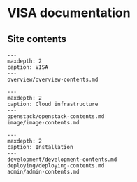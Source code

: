 # VISA documentation

## Site contents

```{toctree}
---
maxdepth: 2
caption: VISA
---
overview/overview-contents.md
```

```{toctree}
---
maxdepth: 2
caption: Cloud infrastructure
---
openstack/openstack-contents.md
image/image-contents.md
```

```{toctree}
---
maxdepth: 2
caption: Installation
---
development/development-contents.md
deploying/deploying-contents.md
admin/admin-contents.md
```